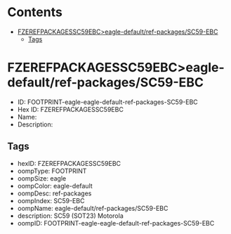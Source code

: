 



Contents
========

* [FZEREFPACKAGESSC59EBC>eagle-default/ref-packages/SC59-EBC](#fzerefpackagessc59ebceagle-defaultref-packagessc59-ebc)
	* [Tags](#tags)

# FZEREFPACKAGESSC59EBC>eagle-default/ref-packages/SC59-EBC

- ID: FOOTPRINT-eagle-eagle-default-ref-packages-SC59-EBC
- Hex ID: FZEREFPACKAGESSC59EBC
- Name: 
- Description: 

## Tags

- hexID: FZEREFPACKAGESSC59EBC
- oompType: FOOTPRINT
- oompSize: eagle
- oompColor: eagle-default
- oompDesc: ref-packages
- oompIndex: SC59-EBC
- oompName: eagle-default/ref-packages/SC59-EBC
- description: SC59 (SOT23) Motorola
- oompID: FOOTPRINT-eagle-eagle-default-ref-packages-SC59-EBC
